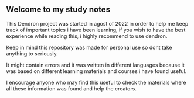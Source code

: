 ## Welcome to my study notes

This Dendron project was started in agost of 2022 in order to help me keep track of important topics i have been learning, if you wish to have the best experience while reading this, i highly recommend to use dendron.

Keep in mind this repository was made for personal use so dont take anything to seriously.

It might contain errors and it was written in different languages because it was based on different learning materials and courses i have found useful.

I encourage anyone who may find this useful to check the materials where all these information was found and help the creators.



